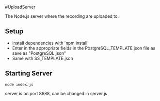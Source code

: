 #UploadServer

The Node.js server where the recording are uploaded to.

Setup
-----
* Install dependencies with 'npm install'
* Enter in the appropriate fields in the PostgreSQL_TEMPLATE.json file as save as "PostgreSQL.json"
* Same with S3_TEMPLATE.json

## Starting Server
```
node index.js
````
server is on port 8888, can be changed in server.js

